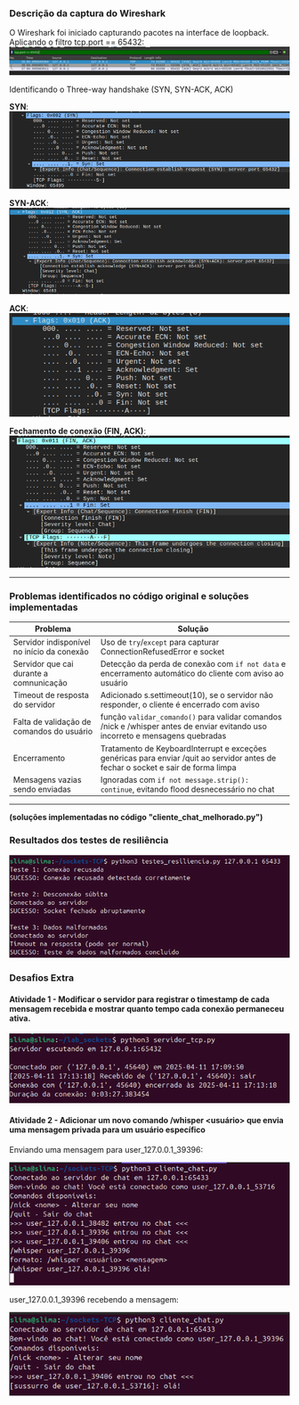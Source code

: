 ### Descrição da captura do Wireshark

O Wireshark foi iniciado capturando pacotes na interface de loopback.
Aplicando o filtro tcp.port == 65432:
<img src="img/img1.png" alt="..."/>


Identificando o Three-way handshake (SYN, SYN-ACK, ACK)

**SYN**:
<img src="img/img2.png" alt="..."/>


**SYN-ACK**:
<img src="img/img3.png" alt="..."/>


**ACK**:
<img src="img/img4.png" alt="..."/>


**Fechamento de conexão (FIN, ACK)**:
<img src="img/img5.png" alt="..."/>

---

### Problemas identificados no código original e soluções implementadas

| Problema | Solução |
| -------- | ------- |
| Servidor indisponível no início da conexão | Uso de `try`/`except` para capturar ConnectionRefusedError e socket  | Solução |
| Servidor que cai durante a comnunicação |  Detecção da perda de conexão com `if not data` e encerramento automático do cliente com aviso ao usuário  |
|Timeout de resposta do servidor | Adicionado s.settimeout(10), se o servidor não responder, o cliente é encerrado com aviso |
| Falta de validação de comandos do usuário | função `validar_comando()` para validar comandos /nick e /whisper antes de enviar evitando uso incorreto e mensagens quebradas |
| Encerramento | Tratamento de KeyboardInterrupt e exceções genéricas para enviar /quit ao servidor antes de fechar o socket e sair de forma limpa |
| Mensagens vazias sendo enviadas |	Ignoradas com `if not message.strip(): continue`, evitando flood desnecessário no chat |
---
 **(soluções implementadas no código "cliente_chat_melhorado.py")**


###  Resultados dos testes de resiliência

<img src="img/img6.png" alt="..."/>


### Desafios Extra

#### Atividade 1 - Modificar o servidor para registrar o timestamp de cada mensagem recebida e mostrar quanto tempo cada conexão permaneceu ativa.
<img src="img/img7.png" alt="..."/>


#### Atividade 2 - Adicionar um novo comando /whisper <usuário> <mensagem> que envia uma mensagem privada para um usuário específico

Enviando uma mensagem para user_127.0.0.1_39396:

<img src="img/img8.png" alt="..."/>

user_127.0.0.1_39396 recebendo a mensagem:

<img src="img/img9.png" alt="..."/>
